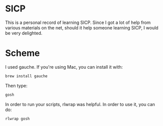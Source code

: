 # SICP

This is a personal record of learning SICP. Since I got a lot of help from various materials on the net, should it help someone learning SICP, I would be very delighted.


# Scheme
I used gauche. If you're using Mac, you can install it with:
```sh
brew install gauche
```
Then type:
```sh
gosh
```
In order to run your scripts, rlwrap was helpful. In order to use it, you can do:
```sh
rlwrap gosh
```
